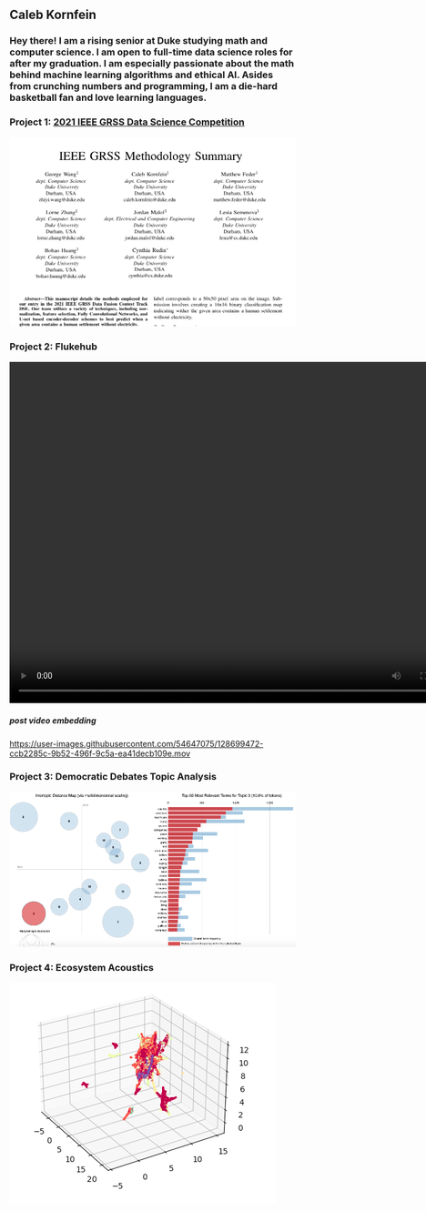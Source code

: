 ## Caleb Kornfein
### Hey there! I am a rising senior at Duke studying math and computer science. I am open to full-time data science roles for after my graduation. I am especially passionate about the math behind machine learning algorithms and ethical AI. Asides from crunching numbers and programming, I am a die-hard basketball fan and love learning languages.

### Project 1: [2021 IEEE GRSS Data Science Competition](https://www.grss-ieee.org/community/technical-committees/2021-ieee-grss-data-fusion-contest-track-dse/)
![](media/IEEE.png)

### Project 2: Flukehub

<video controls="controls" width="800" height="600" name="Video Name">
  <source src="https://github.com/CalebKornfein/Caleb_Portfolio/tree/main/media/Flukehub.mov">
</video>

##### post video embedding

https://user-images.githubusercontent.com/54647075/128699472-ccb2285c-9b52-496f-9c5a-ea41decb109e.mov



### Project 3: Democratic Debates Topic Analysis
![](media/Intertopic_Distance.png)

### Project 4: Ecosystem Acoustics
![](media/UMAP_Landscapes.png)
